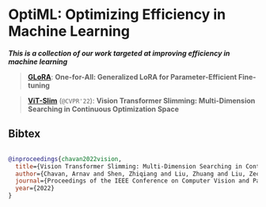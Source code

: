 # OptiML: Optimizing Efficiency in Machine Learning

***This is a collection of our work targeted at improving efficiency in machine learning***

> [**GLoRA**](https://github.com/Arnav0400/ViT-Slim/tree/master/GLoRA): **One-for-All: Generalized LoRA for Parameter-Efficient Fine-tuning**

> [**ViT-Slim**](https://github.com/Arnav0400/ViT-Slim/tree/master/ViT-Slim) (```@CVPR'22```): **Vision Transformer Slimming: Multi-Dimension Searching in Continuous Optimization Space**

## Bibtex
```bibtex

@inproceedings{chavan2022vision,
  title={Vision Transformer Slimming: Multi-Dimension Searching in Continuous Optimization Space},
  author={Chavan, Arnav and Shen, Zhiqiang and Liu, Zhuang and Liu, Zechun and Cheng, Kwang-Ting and Xing, Eric},
  journal={Proceedings of the IEEE Conference on Computer Vision and Pattern Recognition (CVPR)},
  year={2022}
}
